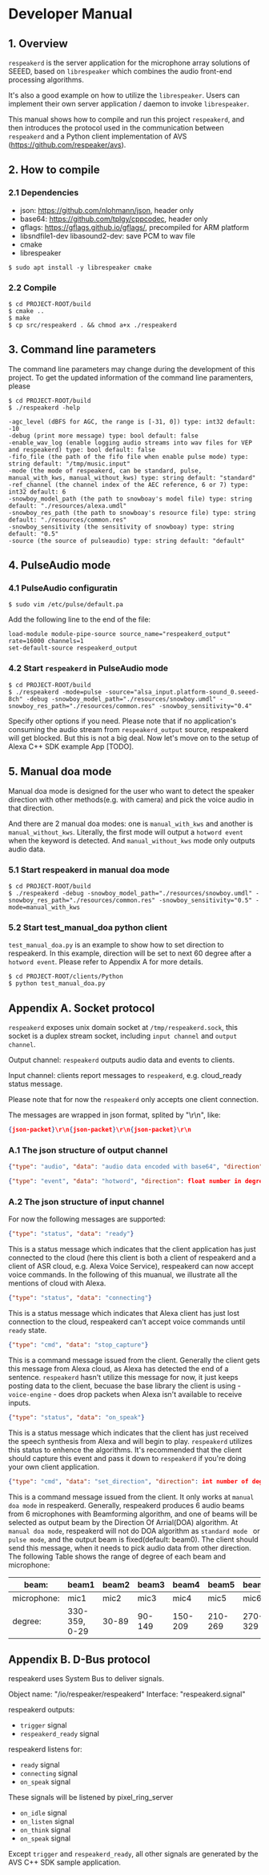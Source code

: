 # Developer Manual

## 1. Overview

`respeakerd` is the server application for the microphone array solutions of SEEED, based on `librespeaker` which combines the audio front-end processing algorithms.

It's also a good example on how to utilize the `librespeaker`. Users can implement their own server application / daemon to invoke `librespeaker`.

This manual shows how to compile and run this project `respeakerd`, and then introduces the protocol used in the communication between `respeakerd` and a Python client implementation of AVS (https://github.com/respeaker/avs).

## 2. How to compile

### 2.1 Dependencies

- json: https://github.com/nlohmann/json, header only
- base64: https://github.com/tplgy/cppcodec, header only
- gflags: https://gflags.github.io/gflags/, precompiled for ARM platform
- libsndfile1-dev libasound2-dev: save PCM to wav file
- cmake
- librespeaker

```shell
$ sudo apt install -y librespeaker cmake
```

### 2.2 Compile

```shell
$ cd PROJECT-ROOT/build
$ cmake ..
$ make
$ cp src/respeakerd . && chmod a+x ./respeakerd
```

## 3. Command line parameters

The command line parameters may change during the development of this project. To get the updated information of the command line paramenters, please

```shell
$ cd PROJECT-ROOT/build
$ ./respeakerd -help
```

```shell
-agc_level (dBFS for AGC, the range is [-31, 0]) type: int32 default: -10
-debug (print more message) type: bool default: false
-enable_wav_log (enable logging audio streams into wav files for VEP and respeakerd) type: bool default: false
-fifo_file (the path of the fifo file when enable pulse mode) type: string default: "/tmp/music.input"
-mode (the mode of respeakerd, can be standard, pulse, manual_with_kws, manual_without_kws) type: string default: "standard"
-ref_channel (the channel index of the AEC reference, 6 or 7) type: int32 default: 6
-snowboy_model_path (the path to snowboay's model file) type: string default: "./resources/alexa.umdl"
-snowboy_res_path (the path to snowboay's resource file) type: string default: "./resources/common.res"
-snowboy_sensitivity (the sensitivity of snowboay) type: string default: "0.5"
-source (the source of pulseaudio) type: string default: "default"
```

## 4. PulseAudio mode

### 4.1 PulseAudio configuratin

```shell
$ sudo vim /etc/pulse/default.pa
```

Add the following line to the end of the file:

```text
load-module module-pipe-source source_name="respeakerd_output" rate=16000 channels=1
set-default-source respeakerd_output
```

### 4.2 Start `respeakerd` in PulseAudio mode

```
$ cd PROJECT-ROOT/build
$ ./respeakerd -mode=pulse -source="alsa_input.platform-sound_0.seeed-8ch" -debug -snowboy_model_path="./resources/snowboy.umdl" -snowboy_res_path="./resources/common.res" -snowboy_sensitivity="0.4"
```

Specify other options if you need. Please note that if no application's consuming the audio stream from `respeakerd_output` source, respeakerd will get blocked. But this is not a big deal. Now let's move on to the setup of Alexa C++ SDK example App [TODO].

## 5. Manual doa mode

Manual doa mode is designed for the user who want to detect the speaker direction with other methods(e.g. with camera) and pick the voice audio in that direction.


And there are 2 manual doa modes: one is `manual_with_kws` and another is `manual_without_kws`. Literally, the first mode will output a `hotword event` when the keyword is detected. And `manual_without_kws` mode only outputs audio data.

### 5.1 Start respeakerd in manual doa mode

```
$ cd PROJECT-ROOT/build
$ ./respeakerd -debug -snowboy_model_path="./resources/snowboy.umdl" -snowboy_res_path="./resources/common.res" -snowboy_sensitivity="0.5" -mode=manual_with_kws
```

### 5.2 Start test_manual_doa python client

`test_manual_doa.py` is an example to show how to set direction to respeakerd. In this example, direction will be set to next 60 degree after a `hotword event`. Please refer to Appendix A for more details.

```
$ cd PROJECT-ROOT/clients/Python
$ python test_manual_doa.py
```



## Appendix A. Socket protocol

`respeakerd` exposes unix domain socket at `/tmp/respeakerd.sock`, this socket is a duplex stream socket, including `input channel` and `output channel`.

Output channel: `respeakerd` outputs audio data and events to clients.

Input channel: clients report messages to `respeakerd`, e.g. cloud_ready status message.

Please note that for now the `respeakerd` only accepts one client connection.

The messages are wrapped in json format, splited by "\r\n", like:

```json
{json-packet}\r\n{json-packet}\r\n{json-packet}\r\n
```

### A.1 The json structure of output channel

```json
{"type": "audio", "data": "audio data encoded with base64", "direction": float number in degree unit}
```

```json
{"type": "event", "data": "hotword", "direction": float number in degree unit}
```

### A.2 The json structure of input channel

For now the following messages are supported:

```json
{"type": "status", "data": "ready"}
```

This is a status message which indicates that the client application has just connected to the cloud (here this client is both a client of respeakerd and a client of ASR cloud, e.g. Alexa Voice Service), respeakerd can now accept voice commands. In the following of this muanual, we illustrate all the mentions of cloud with Alexa.

```json
{"type": "status", "data": "connecting"}
```

This is a status message which indicates that Alexa client has just lost connection to the cloud, respeakerd can't accept voice commands until `ready` state.

```json
{"type": "cmd", "data": "stop_capture"}
```

This is a command message issued from the client. Generally the client gets this message from Alexa cloud, as Alexa has detected the end of a sentence. `respeakerd` hasn't utilize this message for now, it just keeps posting data to the client, becuase the base library the client is using - `voice-engine` - does drop packets when Alexa isn't available to receive inputs.

```json
{"type": "status", "data": "on_speak"}
```

This is a status message which indicates that the client has just received the speech synthesis from Alexa and will begin to play. `respeakerd` utilizes this status to enhence the algorithms. It's recommended that the client should capture this event and pass it down to `respeakerd` if you're doing your own client application.

```json
{"type": "cmd", "data": "set_direction", "direction": int number of degree[0, 359]}
```

This is a command message issued from the client.
It only works at `manual doa mode` in respeakerd. Generally, respeakerd produces 6 audio beams from 6 microphones with Beamforming algorithm, and one of beams will be selected as output beam by the Direction Of Arrial(DOA) algorithm. At `manual doa mode`, respeakerd will not do DOA algorithm as `standard mode ` or `pulse mode`, and the output beam is fixed(default: beam0). 
The client should send this message, when it needs to pick audio data from other direction. The following Table shows the range of degree of each beam and microphone:

beam: | beam1 | beam2 | beam3 | beam4 | beam5 | beam6
----|----|----|----|----|----|----
microphone: | mic1 | mic2 | mic3 | mic4 | mic5  | mic6 
degree: | 330-359, 0-29 | 30-89  | 90-149 | 150-209 | 210-269 | 270-329


## Appendix B. D-Bus protocol

respeakerd uses System Bus to deliver signals.

Object name: "/io/respeaker/respeakerd"
Interface: "respeakerd.signal"

respeakerd outputs:
- `trigger` signal
- `respeakerd_ready` signal

respeakerd listens for:
- `ready` signal
- `connecting` signal
- `on_speak` signal

These signals will be listened by pixel_ring_server
- `on_idle` signal
- `on_listen` signal
- `on_think` signal
- `on_speak` signal

Except `trigger` and `respeakerd_ready`, all other signals are generated by the AVS C++ SDK sample application.

